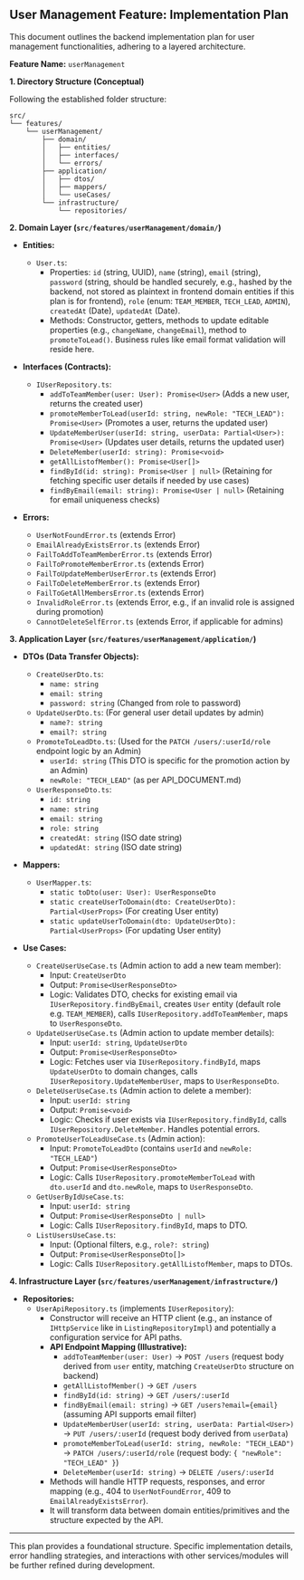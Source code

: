 ## User Management Feature: Implementation Plan

This document outlines the backend implementation plan for user management functionalities, adhering to a layered architecture.

**Feature Name:** `userManagement`

**1. Directory Structure (Conceptual)**

Following the established folder structure:

```
src/
└── features/
    └── userManagement/
        ├── domain/
        │   ├── entities/
        │   ├── interfaces/
        │   └── errors/
        ├── application/
        │   ├── dtos/
        │   ├── mappers/
        │   └── useCases/
        └── infrastructure/
            └── repositories/
```

**2. Domain Layer (`src/features/userManagement/domain/`)**

- **Entities:**

  - `User.ts`:
    - Properties: `id` (string, UUID), `name` (string), `email` (string), `password` (string, should be handled securely, e.g., hashed by the backend, not stored as plaintext in frontend domain entities if this plan is for frontend), `role` (enum: `TEAM_MEMBER`, `TECH_LEAD`, `ADMIN`), `createdAt` (Date), `updatedAt` (Date).
    - Methods: Constructor, getters, methods to update editable properties (e.g., `changeName`, `changeEmail`), method to `promoteToLead()`. Business rules like email format validation will reside here.

- **Interfaces (Contracts):**

  - `IUserRepository.ts`:
    - `addToTeamMember(user: User): Promise<User>` (Adds a new user, returns the created user)
    - `promoteMemberToLead(userId: string, newRole: "TECH_LEAD"): Promise<User>` (Promotes a user, returns the updated user)
    - `UpdateMemberUser(userId: string, userData: Partial<User>): Promise<User>` (Updates user details, returns the updated user)
    - `DeleteMember(userId: string): Promise<void>`
    - `getAllListofMember(): Promise<User[]>`
    - `findById(id: string): Promise<User | null>` (Retaining for fetching specific user details if needed by use cases)
    - `findByEmail(email: string): Promise<User | null>` (Retaining for email uniqueness checks)

- **Errors:**
  - `UserNotFoundError.ts` (extends Error)
  - `EmailAlreadyExistsError.ts` (extends Error)
  - `FailToAddToTeamMemberError.ts` (extends Error)
  - `FailToPromoteMemberError.ts` (extends Error)
  - `FailToUpdateMemberUserError.ts` (extends Error)
  - `FailToDeleteMemberError.ts` (extends Error)
  - `FailToGetAllMembersError.ts` (extends Error)
  - `InvalidRoleError.ts` (extends Error, e.g., if an invalid role is assigned during promotion)
  - `CannotDeleteSelfError.ts` (extends Error, if applicable for admins)

**3. Application Layer (`src/features/userManagement/application/`)**

- **DTOs (Data Transfer Objects):**

  - `CreateUserDto.ts`:
    - `name: string`
    - `email: string`
    - `password: string` (Changed from role to password)
  - `UpdateUserDto.ts`: (For general user detail updates by admin)
    - `name?: string`
    - `email?: string`
  - `PromoteToLeadDto.ts`: (Used for the `PATCH /users/:userId/role` endpoint logic by an Admin)
    - `userId: string` (This DTO is specific for the promotion action by an Admin)
    - `newRole: "TECH_LEAD"` (as per API_DOCUMENT.md)
  - `UserResponseDto.ts`:
    - `id: string`
    - `name: string`
    - `email: string`
    - `role: string`
    - `createdAt: string` (ISO date string)
    - `updatedAt: string` (ISO date string)

- **Mappers:**

  - `UserMapper.ts`:
    - `static toDto(user: User): UserResponseDto`
    - `static createUserToDomain(dto: CreateUserDto): Partial<UserProps>` (For creating User entity)
    - `static updateUserToDomain(dto: UpdateUserDto): Partial<UserProps>` (For updating User entity)

- **Use Cases:**
  - `CreateUserUseCase.ts` (Admin action to add a new team member):
    - Input: `CreateUserDto`
    - Output: `Promise<UserResponseDto>`
    - Logic: Validates DTO, checks for existing email via `IUserRepository.findByEmail`, creates `User` entity (default role e.g. `TEAM_MEMBER`), calls `IUserRepository.addToTeamMember`, maps to `UserResponseDto`.
  - `UpdateUserUseCase.ts` (Admin action to update member details):
    - Input: `userId: string`, `UpdateUserDto`
    - Output: `Promise<UserResponseDto>`
    - Logic: Fetches user via `IUserRepository.findById`, maps `UpdateUserDto` to domain changes, calls `IUserRepository.UpdateMemberUser`, maps to `UserResponseDto`.
  - `DeleteUserUseCase.ts` (Admin action to delete a member):
    - Input: `userId: string`
    - Output: `Promise<void>`
    - Logic: Checks if user exists via `IUserRepository.findById`, calls `IUserRepository.DeleteMember`. Handles potential errors.
  - `PromoteUserToLeadUseCase.ts` (Admin action):
    - Input: `PromoteToLeadDto` (contains `userId` and `newRole: "TECH_LEAD"`)
    - Output: `Promise<UserResponseDto>`
    - Logic: Calls `IUserRepository.promoteMemberToLead` with `dto.userId` and `dto.newRole`, maps to `UserResponseDto`.
  - `GetUserByIdUseCase.ts`:
    - Input: `userId: string`
    - Output: `Promise<UserResponseDto | null>`
    - Logic: Calls `IUserRepository.findById`, maps to DTO.
  - `ListUsersUseCase.ts`:
    - Input: (Optional filters, e.g., `role?: string`)
    - Output: `Promise<UserResponseDto[]>`
    - Logic: Calls `IUserRepository.getAllListofMember`, maps to DTOs.

**4. Infrastructure Layer (`src/features/userManagement/infrastructure/`)**

- **Repositories:**
  - `UserApiRepository.ts` (implements `IUserRepository`):
    - Constructor will receive an HTTP client (e.g., an instance of `IHttpService` like in `ListingRepositoryImpl`) and potentially a configuration service for API paths.
    - **API Endpoint Mapping (Illustrative):**
      - `addToTeamMember(user: User)` -> `POST /users` (request body derived from `user` entity, matching `CreateUserDto` structure on backend)
      - `getAllListofMember()` -> `GET /users`
      - `findById(id: string)` -> `GET /users/:userId`
      - `findByEmail(email: string)` -> `GET /users?email={email}` (assuming API supports email filter)
      - `UpdateMemberUser(userId: string, userData: Partial<User>)` -> `PUT /users/:userId` (request body derived from `userData`)
      - `promoteMemberToLead(userId: string, newRole: "TECH_LEAD")` -> `PATCH /users/:userId/role` (request body: `{ "newRole": "TECH_LEAD" }`)
      - `DeleteMember(userId: string)` -> `DELETE /users/:userId`
    - Methods will handle HTTP requests, responses, and error mapping (e.g., 404 to `UserNotFoundError`, 409 to `EmailAlreadyExistsError`).
    - It will transform data between domain entities/primitives and the structure expected by the API.

---

This plan provides a foundational structure. Specific implementation details, error handling strategies, and interactions with other services/modules will be further refined during development.
